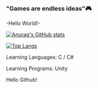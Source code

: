 ### "Games are endless ideas"🎮

-Hello World!-

[![Anurag's GitHub stats](https://github-readme-stats.vercel.app/api?username=KJY06)](https://github.com/KJY06/github-readme-stats)

[![Top Langs](https://github-readme-stats.vercel.app/api/top-langs/?username=KJY06&layout=compact)](https://github.com/KJY06/github-readme-stats)


Learning Languages: C / C#

Learning Programs: Unity

Hello Github!
<!--
**KJY06/KJY06** is a ✨ _special_ ✨ repository because its `README.md` (this file) appears on your GitHub profile.

Here are some ideas to get you started:

- 🔭 I’m currently working on ...
- 🌱 I’m currently learning ...
- 👯 I’m looking to collaborate on ...
- 🤔 I’m looking for help with ...
- 💬 Ask me about ...
- 📫 How to reach me: ...
- 😄 Pronouns: ...
- ⚡ Fun fact: ...
-->
